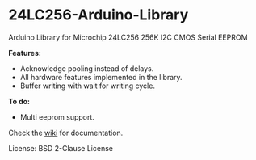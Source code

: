 # 24LC256-Arduino-Library
Arduino Library for Microchip 24LC256 256K I2C CMOS Serial EEPROM  

**Features:**
 - Acknowledge pooling instead of delays.
 - All hardware features implemented in the library.
 - Buffer writing with wait for writing cycle.

**To do:**
 - Multi eeprom support.  
 
Check the [wiki](https://github.com/gngz/24LC256-Arduino-Library/wiki) for documentation.

License: BSD 2-Clause License
